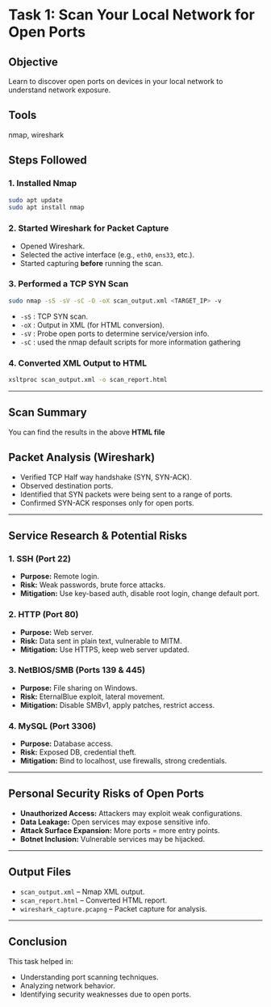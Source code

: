 

# Task 1: Scan Your Local Network for Open Ports

## Objective
Learn to discover open ports on devices in your local network to understand network exposure.
## Tools
nmap, wireshark
## Steps Followed

### 1. Installed Nmap
```bash
sudo apt update
sudo apt install nmap
````

### 2. Started Wireshark for Packet Capture

* Opened Wireshark.
* Selected the active interface (e.g., `eth0`, `ens33`, etc.).
* Started capturing **before** running the scan.

### 3. Performed a TCP SYN Scan

```bash
sudo nmap -sS -sV -sC -O -oX scan_output.xml <TARGET_IP> -v
```

* `-sS` : TCP SYN scan.
* `-oX` : Output in XML (for HTML conversion).
* `-sV` : Probe open ports to determine service/version info.
* `-sC` : used the nmap default scripts for more information gathering

### 4. Converted XML Output to HTML

```bash
xsltproc scan_output.xml -o scan_report.html
```

---

## Scan Summary

You can find the results in the above **HTML file**


## Packet Analysis (Wireshark)

* Verified TCP Half way handshake (SYN, SYN-ACK).
* Observed destination ports.
* Identified that SYN packets were being sent to a range of ports.
* Confirmed SYN-ACK responses only for open ports.

---

## Service Research & Potential Risks

### 1. **SSH (Port 22)**

* **Purpose:** Remote login.
* **Risk:** Weak passwords, brute force attacks.
* **Mitigation:** Use key-based auth, disable root login, change default port.

### 2. **HTTP (Port 80)**

* **Purpose:** Web server.
* **Risk:** Data sent in plain text, vulnerable to MITM.
* **Mitigation:** Use HTTPS, keep web server updated.

### 3. **NetBIOS/SMB (Ports 139 & 445)**

* **Purpose:** File sharing on Windows.
* **Risk:** EternalBlue exploit, lateral movement.
* **Mitigation:** Disable SMBv1, apply patches, restrict access.

### 4. **MySQL (Port 3306)**

* **Purpose:** Database access.
* **Risk:** Exposed DB, credential theft.
* **Mitigation:** Bind to localhost, use firewalls, strong credentials.

---

## Personal Security Risks of Open Ports

* **Unauthorized Access:** Attackers may exploit weak configurations.
* **Data Leakage:** Open services may expose sensitive info.
* **Attack Surface Expansion:** More ports = more entry points.
* **Botnet Inclusion:** Vulnerable services may be hijacked.

---

## Output Files

* `scan_output.xml` – Nmap XML output.
* `scan_report.html` – Converted HTML report.
* `wireshark_capture.pcapng` – Packet capture for analysis.

---

## Conclusion

This task helped in:

* Understanding port scanning techniques.
* Analyzing network behavior.
* Identifying security weaknesses due to open ports.

